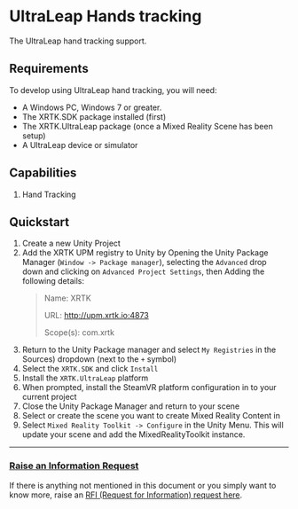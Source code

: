 # UltraLeap Hands tracking

The UltraLeap hand tracking support.

## Requirements

To develop using UltraLeap hand tracking, you will need:

* A Windows PC, Windows 7 or greater.
* The XRTK.SDK package installed (first)
* The XRTK.UltraLeap package (once a Mixed Reality Scene has been setup)
* A UltraLeap device or simulator

## Capabilities

1. Hand Tracking

## Quickstart

1. Create a new Unity Project
2. Add the XRTK UPM registry to Unity by Opening the Unity Package Manager (`Window -> Package manager`), selecting the `Advanced` drop down and clicking on `Advanced Project Settings`, then Adding the following details:
    > Name: XRTK
    >
    > URL: http://upm.xrtk.io:4873
    >
    > Scope(s): com.xrtk
3. Return to the Unity Package manager and select `My Registries` in the Sources) dropdown (next to the `+` symbol)
4. Select the `XRTK.SDK` and click `Install`
5. Install the `XRTK.UltraLeap` platform
6. When prompted, install the SteamVR platform configuration in to your current project
7. Close the Unity Package Manager and return to your scene
8. Select or create the scene you want to create Mixed Reality Content in
9. Select `Mixed Reality Toolkit -> Configure` in the Unity Menu. This will update your scene and add the MixedRealityToolkit instance.

---

### [**Raise an Information Request**](https://github.com/XRTK/XRTK-Core/issues/new?assignees=&labels=question&template=request_for_information.md&title=)

If there is anything not mentioned in this document or you simply want to know more, raise an [RFI (Request for Information) request here](https://github.com/XRTK/XRTK-Core/issues/new?assignees=&labels=question&template=request_for_information.md&title=).
